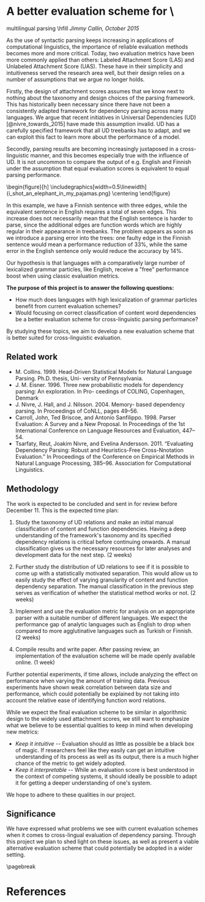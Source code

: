 # A better evaluation scheme for \
multilingual parsing 
\hfill _Jimmy Callin, October 2015_

As the use of syntactic parsing keeps increasing in applications of computational linguistics, the importance of reliable evaluation methods becomes more and more critical. 
Today, two evaluation metrics have been more commonly applied than others: Labeled Attachment Score (LAS) and Unlabeled Attachment Score (UAS).
These have in their simplicity and intuitiveness served the research area well, but their design relies on a number of assumptions that we argue no longer holds.

Firstly, the design of attachment scores assumes that we know next to nothing about the taxonomy and design choices of the parsing framework. This has historically been necessary since there have not been a consistently adapted framework for dependency parsing across many languages. We argue that recent initiatives in Universal Dependencies (UD) [@nivre_towards_2015] have made this assumption invalid. UD has a carefully specified framework that all UD treebanks has to adapt, and we can exploit this fact to learn more about the performance of a model. 

Secondly, parsing results are becoming increasingly juxtaposed in a cross-linguistic manner, and this becomes especially true with the influence of UD. It is not uncommon to compare the output of e.g. English and Finnish under the assumption that equal evaluation scores is equivalent to equal parsing performance. 

\begin{figure}[h]
\includegraphics[width=0.5\linewidth]{i_shot_an_elephant_in_my_pajamas.png}
\centering
\end{figure}

In this example, we have a Finnish sentence with three edges, while the equivalent sentence in English requires a total of seven edges. This increase does not necessarily mean that the English sentence is harder to parse, since the additional edges are function words which are highly regular in their appearance in treebanks. The problem appears as soon as we introduce a parsing error into the trees: one faulty edge in the Finnish sentence would mean a performance reduction of 33%, while the same error in the English sentence only would reduce the accuracy by 14%. 

Our hypothesis is that languages with a comparatively large number of lexicalized grammar particles, like English, receive a "free" performance boost when using classic evaluation metrics.

__The purpose of this project is to answer the following questions:__

- How much does languages with high lexicalization of grammar particles benefit from current evaluation schemes?
- Would focusing on correct classification of content word dependencies be a better evaluation scheme for cross-linguistic parsing performance?

By studying these topics, we aim to develop a new evaluation scheme that is better suited for cross-linguistic evaluation.

## Related work

- M. Collins. 1999. Head-Driven Statistical Models for Natural Language Parsing. Ph.D. thesis, Uni- versity of Pennsylvania.
- J. M. Eisner. 1996. Three new probabilistic models for dependency parsing: An exploration. In Pro- ceedings of COLING, Copenhagen, Denmark
- J. Nivre, J. Hall, and J. Nilsson. 2004. Memory- based dependency parsing. In Proceedings of CoNLL, pages 49–56.
- Carroll, John, Ted Briscoe, and Antonio Sanfilippo. 1998. Parser Evaluation: A Survey and a New Proposal. In Proceedings of the 1st International Conference on Language Resources and Evaluation, 447–54.
- Tsarfaty, Reut, Joakim Nivre, and Evelina Andersson. 2011. “Evaluating Dependency Parsing: Robust and Heuristics-Free Cross-Nnotation Evaluation.” In Proceedings of the Conference on Empirical Methods in Natural Language Processing, 385–96. Association for Computational Linguistics.


## Methodology

The work is expected to be concluded and sent in for review before December 11. This is the expected time plan:

1. Study the taxonomy of UD relations and make an initial manual classification of content and function dependencies. Having a deep understanding of the framework's taxonomy and its specified dependency relations is critical before continuing onwards. A manual classification gives us the necessary resources for later analyses and development data for the next step. (2 weeks)

2. Further study the distribution of UD relations to see if it is possible to come up with a statistically motivated separation. This would allow us to easily study the effect of varying granularity of content and function dependency separation. The manual classification in the previous step serves as verification of whether the statistical method works or not. (2 weeks)

3. Implement and use the evaluation metric for analysis on an appropriate parser with a suitable number of different languages. We expect the performance gap of analytic languages such as English to drop when compared to more agglutinative languages such as Turkish or Finnish. (2 weeks)

5. Compile results and write paper. After passing review, an implementation of the evaluation scheme will be made openly available online. (1 week)

Further potential experiments, if time allows, include analyzing the effect on performance when varying the amount of training data. Previous experiments have shown weak correlation between data size and performance, which could potentially be explained by not taking into account the relative ease of identifying function word relations. 

While we expect the final evaluation scheme to be similar in algorithmic design to the widely used attachment scores, we still want to emphasize what we believe to be essential qualities to keep in mind when developing new metrics:

- _Keep it intuitive_ -- Evaluation should as little as possible be a black box of magic. If researchers feel like they easily can get an intuitive understanding of its process as well as its output, there is a much higher chance of the metric to get widely adopted. 
- _Keep it interpretable_ -- While an evaluation score is best understood in the context of competing systems, it should ideally be possible to adapt it for getting a deeper understanding of one's system.

We hope to adhere to these qualities in our project.

## Significance

We have expressed what problems we see with current evaluation schemes when it comes to cross-lingual evaluation of dependency parsing. Through this project we plan to shed light on these issues, as well as present a viable alternative evaluation scheme that could potentially be adopted in a wider setting.

\pagebreak

# References
